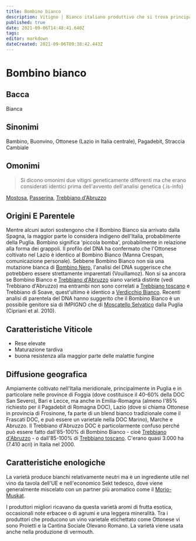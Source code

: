 ```yaml
---
title: Bombino bianco
description: Vitigno | Bianco italiano produttivo che si trova principalmente nel sud e si distingue solo raramente.
published: true
date: 2021-09-06T14:48:41.640Z
tags: 
editor: markdown
dateCreated: 2021-09-06T09:38:42.443Z
---
```


# Bombino bianco

## Bacca
Bianca

## Sinonimi
Bambino, Buonvino, Ottonese (Lazio in Italia centrale), Pagadebit, Straccia Cambiale

## Omonimi
> Si dicono omonimi due vitigni geneticamente differenti ma che erano considerati identici prima dell'avvento dell'analisi genetica
{.is-info}

[Mostosa](/vitigni/mostosa), [Passerina](/vitigni/passerina), [Trebbiano d'Abruzzo](/vitigni/Italia/trebbiano-d-abruzzo)

## Origini E Parentele

Mentre alcuni autori sostengono che il Bombino Bianco sia arrivato dalla Spagna, la maggior parte lo considera indigeno dell'Italia, probabilmente della Puglia. Bombino significa 'piccola bomba', probabilmente in relazione alla forma dei grappoli. Il profilo del DNA ha confermato che l'Ottonese coltivato nel Lazio è identico al Bombino Bianco (Manna Crespan, comunicazione personale). Sebbene Bombino Bianco non sia una mutazione bianca di [Bombino Nero](/vitigni/bombino-nero), l'analisi del DNA suggerisce che potrebbero essere strettamente imparentati (Vouillamoz). Non si sa ancora se Bombino Bianco e  [Trebbiano d'Abruzzo](/vitigni/Italia/trebbiano-d-abruzzo) siano varietà distinte (vedi Trebbiano d'Abruzzo) ma entrambi non sono correlati a  [Trebbiano toscano](/vitigni/Italia/trebbiano-toscano) e Trebbiano di Soave, quest'ultimo è identico a [Verdicchio Bianco](/vitigni/Italia/verdicchio-bianco). Recenti analisi di parentela del DNA hanno suggerito che il Bombino Bianco è un possibile genitore sia di IMPIGNO che di [Moscatello Selvatico](/vitigni/moscatello-selvatico) dalla Puglia (Cipriani et al. 2010).

## Caratteristiche Viticole

- Rese elevate 
- Maturazione tardiva 
- buona resistenza alla maggior parte delle malattie fungine

## Diffusione geografica

Ampiamente coltivato nell'Italia meridionale, principalmente in Puglia e in particolare nelle province di Foggia (dove costituisce il 40-60% della DOC San Severo), Bari e Lecce, ma anche in Emilia-Romagna (almeno l'85% richiesto per il Pagadebit di Romagna DOC), Lazio (dove si chiama Ottonese in provincia di Frosinone, fa parte di un blend bianco tradizionale come il Frascati DOC, e può essere un varietale nella DOC Marino), Marche e Abruzzo. Il Trebbiano d'Abruzzo DOC è particolarmente confuso perché può essere fatto dall'85-100% di Bombino Bianco - cioè [Trebbiano d'Abruzzo](/vitigni/Italia/trebbiano-d-abruzzo) - o dall'85-100% di [Trebbiano toscano](/vitigni/Italia/trebbiano-toscano). C'erano quasi 3.000 ha (7.410 acri) in Italia nel 2000. 

## Caratteristiche enologiche
La varietà produce bianchi relativamente neutri ma è un ingrediente utile nel vino da tavola dell'UE e nell'economico Sekt tedesco, dove viene generalmente miscelato con un partner più aromatico come il [Morio-Muskat](/vitigni/morio-muskat).

I produttori migliori ricavano da questa varietà aromi di frutta esotica, occasionali note erbacee o di agrumi e una leggera mineralità. Tra i produttori che producono un vino varietale etichettato come Ottonese vi sono Proietti e la Cantina Sociale Olevano Romano. La varietà viene usata anche nella produzione di vermouth. 